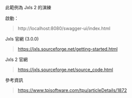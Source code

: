 
此範例為 Jxls 2 的演練

啟動：
> http://localhost:8080/swagger-ui/index.html

Jxls 官網 (3.0.0)
> https://jxls.sourceforge.net/getting-started.html

Jxls 2 官網
> https://jxls.sourceforge.net/source_code.html


參考資訊
> https://www.tpisoftware.com/tpu/articleDetails/1872

